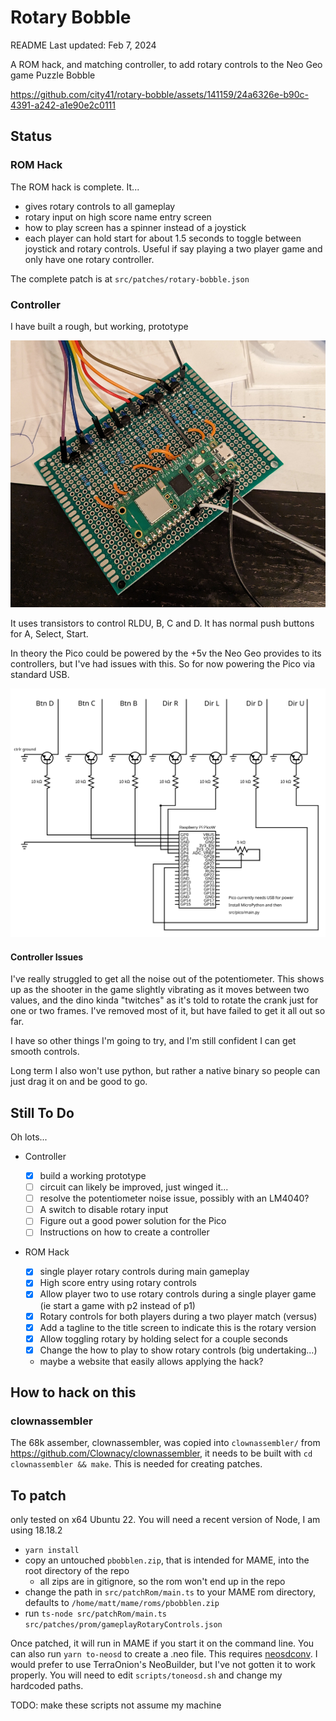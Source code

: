 # Rotary Bobble

README Last updated: Feb 7, 2024

A ROM hack, and matching controller, to add rotary controls to the Neo Geo game Puzzle Bobble

https://github.com/city41/rotary-bobble/assets/141159/24a6326e-b90c-4391-a242-a1e90e2c0111

## Status

### ROM Hack

The ROM hack is complete. It...

- gives rotary controls to all gameplay
- rotary input on high score name entry screen
- how to play screen has a spinner instead of a joystick
- each player can hold start for about 1.5 seconds to toggle between joystick and rotary controls. Useful if say playing a two player game and only have one rotary controller.

The complete patch is at `src/patches/rotary-bobble.json`

### Controller

I have built a rough, but working, prototype

![controller prototype](https://github.com/city41/rotary-bobble/blob/main/prototypeBoard.png?raw=true)

It uses transistors to control RLDU, B, C and D. It has normal push buttons for A, Select, Start.

In theory the Pico could be powered by the +5v the Neo Geo provides to its controllers, but I've had issues with this. So for now powering the Pico via standard USB.

![controller schematic](https://github.com/city41/rotary-bobble/blob/main/controllerSchematic.svg?raw=true)

#### Controller Issues

I've really struggled to get all the noise out of the potentiometer. This shows up as the shooter in the game slightly vibrating as it moves between two values, and the dino kinda "twitches" as it's told to rotate the crank just for one or two frames. I've removed most of it, but have failed to get it all out so far.

I have so other things I'm going to try, and I'm still confident I can get smooth controls.

Long term I also won't use python, but rather a native binary so people can just drag it on and be good to go.

## Still To Do

Oh lots...

- Controller

  - [x] build a working prototype
  - [ ] circuit can likely be improved, just winged it...
  - [ ] resolve the potentiometer noise issue, possibly with an LM4040?
  - [ ] A switch to disable rotary input
  - [ ] Figure out a good power solution for the Pico
  - [ ] Instructions on how to create a controller

- ROM Hack
  - [x] single player rotary controls during main gameplay
  - [x] High score entry using rotary controls
  - [x] Allow player two to use rotary controls during a single player game (ie start a game with p2 instead of p1)
  - [x] Rotary controls for both players during a two player match (versus)
  - [x] Add a tagline to the title screen to indicate this is the rotary version
  - [x] Allow toggling rotary by holding select for a couple seconds
  - [x] Change the how to play to show rotary controls (big undertaking...)
  - maybe a website that easily allows applying the hack?

## How to hack on this

### clownassembler

The 68k assember, clownassembler, was copied into `clownassembler/` from https://github.com/Clownacy/clownassembler,
it needs to be built with `cd clownassembler && make`. This is needed for creating patches.

## To patch

only tested on x64 Ubuntu 22. You will need a recent version of Node, I am using 18.18.2

- `yarn install`
- copy an untouched `pbobblen.zip`, that is intended for MAME, into the root directory of the repo
  - all zips are in gitignore, so the rom won't end up in the repo
- change the path in `src/patchRom/main.ts` to your MAME rom directory, defaults to `/home/matt/mame/roms/pbobblen.zip`
- run `ts-node src/patchRom/main.ts src/patches/prom/gameplayRotaryControls.json`

Once patched, it will run in MAME if you start it on the command line. You can also run `yarn to-neosd` to create a .neo file. This requires [neosdconv](https://github.com/city41/neosdconv). I would prefer to use TerraOnion's NeoBuilder, but I've not gotten it to work properly. You will need to edit `scripts/toneosd.sh` and change my hardcoded paths.

TODO: make these scripts not assume my machine
